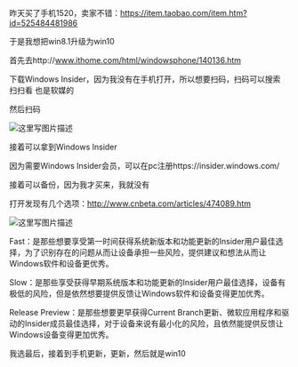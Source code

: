 
<!--more-->

昨天买了手机1520，卖家不错：https://item.taobao.com/item.htm?id=525484481986

于是我想把win8.1升级为win10

首先去http://www.ithome.com/html/windowsphone/140136.htm

下载Windows Insider，因为我没有在手机打开，所以想要扫码，扫码可以搜索 扫扫看 也是软媒的

然后扫码

![这里写图片描述](http://img.blog.csdn.net/20160527100721668)

接着可以拿到Windows Insider

因为需要Windows Insider会员，可以在pc注册https://insider.windows.com/

接着可以备份，因为我才买来，我就没有

打开发现有几个选项：http://www.cnbeta.com/articles/474089.htm

![这里写图片描述](http://img.blog.csdn.net/20160527100834379)

Fast：是那些想要享受第一时间获得系统新版本和功能更新的Insider用户最佳选择，为了识别存在的问题从而让设备承担一些风险，提供建议和想法从而让Windows软件和设备更优秀。

Slow：是那些享受获得早期系统版本和功能更新的Insider用户最佳选择，设备有极低的风险，但是依然想要提供反馈让Windows软件和设备变得更加优秀。

Release Preview：是那些想要更早获得Current Branch更新、微软应用程序和驱动的Insider成员最佳选择，对于设备来说有最小化的风险，且依然能提供反馈让Windows设备变得更加优秀。

我选最后，接着到手机更新，更新，然后就是win10

